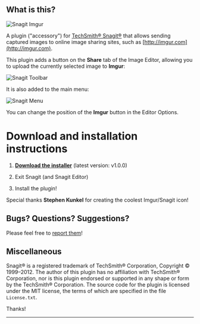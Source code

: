 What is this?
-------------

![Snagit Imgur](http://i.imgur.com/g6aTS.png)

A plugin ("accessory") for [TechSmith® Snagit®](http://www.techsmith.com/snagit.html) that allows sending captured images to online image sharing sites, such as [http://imgur.com](http://imgur.com).

This plugin adds a button on the **Share** tab of the Image Editor, allowing you to upload the currently selected image to **Imgur**:

![Snagit Toolbar](http://i.imgur.com/JjRl7.png)

It is also added to the main menu:

![Snagit Menu](http://i.imgur.com/ElZAZ.png)

You can change the position of the **Imgur** button in the Editor Options.

Download and installation instructions
======================================

1. [**Download the installer**](https://github.com/hmemcpy/SnagitImgur/releases/download/1.0/SnagitImgur_1.0.0.msi) (latest version: v1.0.0)

2. Exit Snagit (and Snagit Editor)

3. Install the plugin!


Special thanks **Stephen Kunkel** for creating the coolest Imgur/Snagit icon!

## Bugs? Questions? Suggestions?

Please feel free to [report them](../../issues)!


Miscellaneous
-------------
Snagit® is a registered trademark of TechSmith® Corporation, Copyright © 1999–2012. The author of this plugin has no affiliation with TechSmith® Corporation, nor is this plugin endorsed or supported in any shape or form by the TechSmith® Corporation. The source code for the plugin is licensed under the MIT license, the terms of which are specified in the file `License.txt`.

Thanks!
****